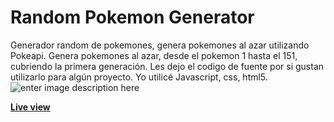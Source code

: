 # Random Pokemon Generator
Generador random de pokemones, genera pokemones al azar utilizando Pokeapi.
Genera pokemones al azar, desde el pokemon 1 hasta el 151, cubriendo la primera generación.
Les dejo el codigo de fuente por si gustan utilizarlo para algún proyecto.
Yo utilicé Javascript, css, html5.
![enter image description here](https://pokecatcher.zjairo.com/img/logo.png)

**[Live view](https://zjairo.github.io/pokecatcher-random/)**
